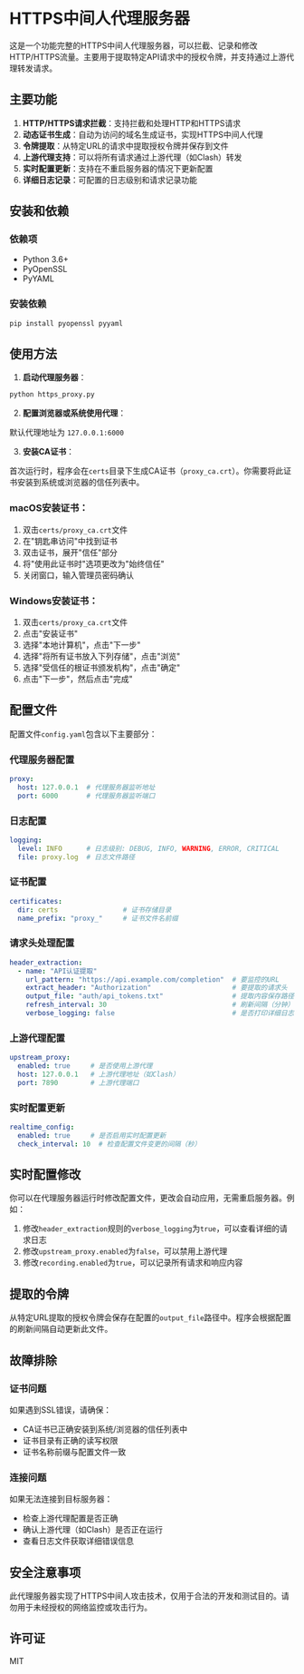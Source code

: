# HTTPS中间人代理服务器

这是一个功能完整的HTTPS中间人代理服务器，可以拦截、记录和修改HTTP/HTTPS流量。主要用于提取特定API请求中的授权令牌，并支持通过上游代理转发请求。

## 主要功能

1. **HTTP/HTTPS请求拦截**：支持拦截和处理HTTP和HTTPS请求
2. **动态证书生成**：自动为访问的域名生成证书，实现HTTPS中间人代理
3. **令牌提取**：从特定URL的请求中提取授权令牌并保存到文件
4. **上游代理支持**：可以将所有请求通过上游代理（如Clash）转发
5. **实时配置更新**：支持在不重启服务器的情况下更新配置
6. **详细日志记录**：可配置的日志级别和请求记录功能

## 安装和依赖

### 依赖项

- Python 3.6+
- PyOpenSSL
- PyYAML

### 安装依赖

```bash
pip install pyopenssl pyyaml
```

## 使用方法

1. **启动代理服务器**：

```bash
python https_proxy.py
```

2. **配置浏览器或系统使用代理**：

默认代理地址为 `127.0.0.1:6000`

3. **安装CA证书**：

首次运行时，程序会在`certs`目录下生成CA证书（`proxy_ca.crt`）。你需要将此证书安装到系统或浏览器的信任列表中。

### macOS安装证书：

1. 双击`certs/proxy_ca.crt`文件
2. 在"钥匙串访问"中找到证书
3. 双击证书，展开"信任"部分
4. 将"使用此证书时"选项更改为"始终信任"
5. 关闭窗口，输入管理员密码确认

### Windows安装证书：

1. 双击`certs/proxy_ca.crt`文件
2. 点击"安装证书"
3. 选择"本地计算机"，点击"下一步"
4. 选择"将所有证书放入下列存储"，点击"浏览"
5. 选择"受信任的根证书颁发机构"，点击"确定"
6. 点击"下一步"，然后点击"完成"

## 配置文件

配置文件`config.yaml`包含以下主要部分：

### 代理服务器配置

```yaml
proxy:
  host: 127.0.0.1  # 代理服务器监听地址
  port: 6000       # 代理服务器监听端口
```

### 日志配置

```yaml
logging:
  level: INFO      # 日志级别: DEBUG, INFO, WARNING, ERROR, CRITICAL
  file: proxy.log  # 日志文件路径
```

### 证书配置

```yaml
certificates:
  dir: certs                # 证书存储目录
  name_prefix: "proxy_"     # 证书文件名前缀
```

### 请求头处理配置

```yaml
header_extraction:
  - name: "API认证提取"
    url_pattern: "https://api.example.com/completion"  # 要监控的URL
    extract_header: "Authorization"                    # 要提取的请求头
    output_file: "auth/api_tokens.txt"                 # 提取内容保存路径
    refresh_interval: 30                               # 刷新间隔（分钟）
    verbose_logging: false                             # 是否打印详细日志
```

### 上游代理配置

```yaml
upstream_proxy:
  enabled: true     # 是否使用上游代理
  host: 127.0.0.1   # 上游代理地址（如Clash）
  port: 7890        # 上游代理端口
```

### 实时配置更新

```yaml
realtime_config:
  enabled: true     # 是否启用实时配置更新
  check_interval: 10  # 检查配置文件变更的间隔（秒）
```

## 实时配置修改

你可以在代理服务器运行时修改配置文件，更改会自动应用，无需重启服务器。例如：

1. 修改`header_extraction`规则的`verbose_logging`为`true`，可以查看详细的请求日志
2. 修改`upstream_proxy.enabled`为`false`，可以禁用上游代理
3. 修改`recording.enabled`为`true`，可以记录所有请求和响应内容

## 提取的令牌

从特定URL提取的授权令牌会保存在配置的`output_file`路径中。程序会根据配置的刷新间隔自动更新此文件。

## 故障排除

### 证书问题

如果遇到SSL错误，请确保：
- CA证书已正确安装到系统/浏览器的信任列表中
- 证书目录有正确的读写权限
- 证书名称前缀与配置文件一致

### 连接问题

如果无法连接到目标服务器：
- 检查上游代理配置是否正确
- 确认上游代理（如Clash）是否正在运行
- 查看日志文件获取详细错误信息

## 安全注意事项

此代理服务器实现了HTTPS中间人攻击技术，仅用于合法的开发和测试目的。请勿用于未经授权的网络监控或攻击行为。

## 许可证

MIT
